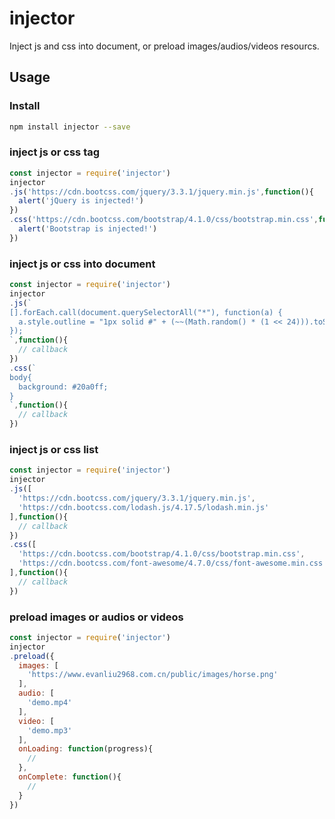 # injector

Inject js and css into document, or preload images/audios/videos resourcs.

## Usage

### Install
```bash
npm install injector --save
```

### inject js or css tag
```javascript
const injector = require('injector')
injector
.js('https://cdn.bootcss.com/jquery/3.3.1/jquery.min.js',function(){
  alert('jQuery is injected!')
})
.css('https://cdn.bootcss.com/bootstrap/4.1.0/css/bootstrap.min.css',function(){
  alert('Bootstrap is injected!')
})
```

### inject js or css into document
```javascript
const injector = require('injector')
injector
.js(`
[].forEach.call(document.querySelectorAll("*"), function(a) {
  a.style.outline = "1px solid #" + (~~(Math.random() * (1 << 24))).toString(16)
});
`,function(){
  // callback
})
.css(`
body{
  background: #20a0ff;
}
`,function(){
  // callback
})
```

### inject js or css list
```javascript
const injector = require('injector')
injector
.js([
  'https://cdn.bootcss.com/jquery/3.3.1/jquery.min.js',
  'https://cdn.bootcss.com/lodash.js/4.17.5/lodash.min.js'
],function(){
  // callback
})
.css([
  'https://cdn.bootcss.com/bootstrap/4.1.0/css/bootstrap.min.css',
  'https://cdn.bootcss.com/font-awesome/4.7.0/css/font-awesome.min.css'
],function(){
  // callback
})
```

### preload images or audios or videos 
```javascript
const injector = require('injector')
injector
.preload({
  images: [
    'https://www.evanliu2968.com.cn/public/images/horse.png'
  ],
  audio: [
    'demo.mp4'
  ],
  video: [
    'demo.mp3'
  ],
  onLoading: function(progress){
    //
  },
  onComplete: function(){
    // 
  }
})
```